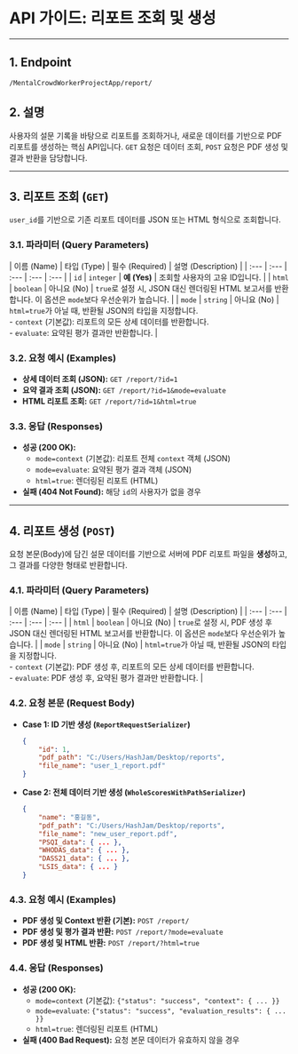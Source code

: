 # API 가이드: 리포트 조회 및 생성

---

## 1. Endpoint

```
/MentalCrowdWorkerProjectApp/report/
```

## 2. 설명

사용자의 설문 기록을 바탕으로 리포트를 조회하거나, 새로운 데이터를 기반으로 PDF 리포트를 생성하는 핵심 API입니다. `GET` 요청은 데이터 조회, `POST` 요청은 PDF 생성 및 결과 반환을 담당합니다.

---

## 3. 리포트 조회 (`GET`)

`user_id`를 기반으로 기존 리포트 데이터를 JSON 또는 HTML 형식으로 조회합니다.

### 3.1. 파라미터 (Query Parameters)

| 이름 (Name) | 타입 (Type) | 필수 (Required) | 설명 (Description) |
| :--- | :--- | :--- | :--- | :--- |
| `id` | `integer` | **예 (Yes)** | 조회할 사용자의 고유 ID입니다. |
| `html` | `boolean` | 아니요 (No) | `true`로 설정 시, JSON 대신 렌더링된 HTML 보고서를 반환합니다. 이 옵션은 `mode`보다 우선순위가 높습니다. |
| `mode` | `string` | 아니요 (No) | `html=true`가 아닐 때, 반환될 JSON의 타입을 지정합니다.<br>- `context` (기본값): 리포트의 모든 상세 데이터를 반환합니다.<br>- `evaluate`: 요약된 평가 결과만 반환합니다. |

### 3.2. 요청 예시 (Examples)

- **상세 데이터 조회 (JSON):** `GET /report/?id=1`
- **요약 결과 조회 (JSON):** `GET /report/?id=1&mode=evaluate`
- **HTML 리포트 조회:** `GET /report/?id=1&html=true`

### 3.3. 응답 (Responses)

- **성공 (200 OK):**
    - `mode=context` (기본값): 리포트 전체 `context` 객체 (JSON)
    - `mode=evaluate`: 요약된 평가 결과 객체 (JSON)
    - `html=true`: 렌더링된 리포트 (HTML)
- **실패 (404 Not Found):** 해당 `id`의 사용자가 없을 경우

---

## 4. 리포트 생성 (`POST`)

요청 본문(Body)에 담긴 설문 데이터를 기반으로 서버에 PDF 리포트 파일을 **생성**하고, 그 결과를 다양한 형태로 반환합니다.

### 4.1. 파라미터 (Query Parameters)

| 이름 (Name) | 타입 (Type) | 필수 (Required) | 설명 (Description) |
| :--- | :--- | :--- | :--- | :--- |
| `html` | `boolean` | 아니요 (No) | `true`로 설정 시, PDF 생성 후 JSON 대신 렌더링된 HTML 보고서를 반환합니다. 이 옵션은 `mode`보다 우선순위가 높습니다. |
| `mode` | `string` | 아니요 (No) | `html=true`가 아닐 때, 반환될 JSON의 타입을 지정합니다.<br>- `context` (기본값): PDF 생성 후, 리포트의 모든 상세 데이터를 반환합니다.<br>- `evaluate`: PDF 생성 후, 요약된 평가 결과만 반환합니다. |

### 4.2. 요청 본문 (Request Body)

- **Case 1: ID 기반 생성 (`ReportRequestSerializer`)**
  ```json
  {
      "id": 1,
      "pdf_path": "C:/Users/HashJam/Desktop/reports",
      "file_name": "user_1_report.pdf"
  }
  ```

- **Case 2: 전체 데이터 기반 생성 (`WholeScoresWithPathSerializer`)**
  ```json
  {
      "name": "홍길동",
      "pdf_path": "C:/Users/HashJam/Desktop/reports",
      "file_name": "new_user_report.pdf",
      "PSQI_data": { ... },
      "WHODAS_data": { ... },
      "DASS21_data": { ... },
      "LSIS_data": { ... }
  }
  ```

### 4.3. 요청 예시 (Examples)

- **PDF 생성 및 Context 반환 (기본):** `POST /report/`
- **PDF 생성 및 평가 결과 반환:** `POST /report/?mode=evaluate`
- **PDF 생성 및 HTML 반환:** `POST /report/?html=true`

### 4.4. 응답 (Responses)

- **성공 (200 OK):**
    - `mode=context` (기본값): `{"status": "success", "context": { ... }}`
    - `mode=evaluate`: `{"status": "success", "evaluation_results": { ... }}`
    - `html=true`: 렌더링된 리포트 (HTML)
- **실패 (400 Bad Request):** 요청 본문 데이터가 유효하지 않을 경우
